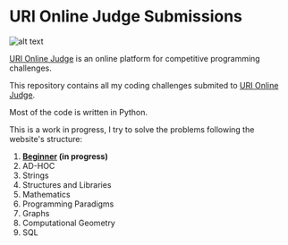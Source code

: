 # URI Online Judge Submissions

![alt text](https://www.urionlinejudge.com.br/judge/img/5.0/logo.130615.png?1591503281)

[URI Online Judge](https://www.urionlinejudge.com.br/judge/pt) is an online platform for competitive programming challenges.

This repository contains all my coding challenges submited to [URI Online Judge](https://www.urionlinejudge.com.br/judge/pt). 

Most of the code is written in Python.



This is a work in progress, I try to solve the problems following the website's structure:



1. **[Beginner](https://www.urionlinejudge.com.br/judge/en/problems/index/1) (in progress)**
2. AD-HOC
3. Strings
4. Structures and Libraries
5. Mathematics
6. Programming Paradigms
7. Graphs
8. Computational Geometry
9. SQL

